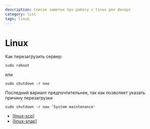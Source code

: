 ```yaml
---
description: Список заметок про работу с linux для devops
category: list
tags: linux
---
```

# Linux

Как перезагрузить сервер:

```shel
sudo reboot
```

или

```shell
sudo shutdown -r now
```

Последний вариант предпочтительнее, так как позволяет указать причину перезагрузки

```shell
sudo shutdown -r now 'System maintenance'
```

- [[linux-scp]]
- [[linux-snap]]

[//begin]: # "Autogenerated link references for markdown compatibility"
[linux-scp]: ../notes/linux-scp "linux-scp"
[linux-snap]: ../notes/linux-snap "linux-snap"
[//end]: # "Autogenerated link references"